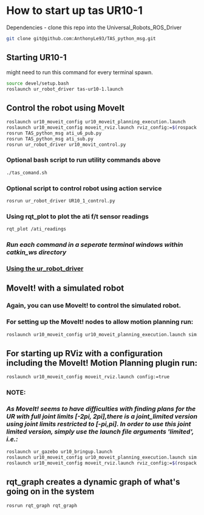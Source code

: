# How to start up tas UR10-1
Dependencies - clone this repo into the Universal_Robots_ROS_Driver
```bash
git clone git@github.com:AnthonyLe93/TAS_python_msg.git
```
## __Starting UR10-1__
might need to run this command for every terminal spawn.
```bash
source devel/setup.bash
roslaunch ur_robot_driver tas-ur10-1.launch
```
## __Control the robot using MoveIt__
```bash
roslaunch ur10_moveit_config ur10_moveit_planning_execution.launch
roslaunch ur10_moveit_config moveit_rviz.launch rviz_config:=$(rospack find ur10_moveit_config)/launch/moveit.rviz               
rosrun TAS_python_msg ati_u6_pub.py
rosrun TAS_python_msg ati_sub.py
rosrun ur_robot_driver ur10_movit_control.py  
``` 
### __Optional bash script to run utility commands above__
```bash
./tas_comand.sh
```
### __Optional script to control robot using action service__
```bash
rosrun ur_robot_driver UR10_1_control.py 
```
### __Using rqt_plot to plot the ati f/t sensor readings__
```bash
rqt_plot /ati_readings
```
### _Run each command in a seperate terminal windows within catkin_ws directory_
### [Using the ur_robot_driver](https://github.com/UniversalRobots/Universal_Robots_ROS_Driver/blob/master/ur_robot_driver/doc/usage_example.md)
## __MoveIt! with a simulated robot__
### Again, you can use MoveIt! to control the simulated robot.
### For setting up the MoveIt! nodes to allow motion planning run:
```bash
roslaunch ur10_moveit_config ur10_moveit_planning_execution.launch sim:=true
```
## For starting up RViz with a configuration including the MoveIt! Motion Planning plugin run:
```bash
roslaunch ur10_moveit_config moveit_rviz.launch config:=true
```
### NOTE:
### _As MoveIt! seems to have difficulties with finding plans for the UR with full joint limits [-2pi, 2pi],there is a joint_limited version using joint limits restricted to [-pi,pi]. In order to use this joint limited version, simply use the launch file arguments 'limited', i.e.:_
```bash
roslaunch ur_gazebo ur10_bringup.launch
roslaunch ur10_moveit_config ur10_moveit_planning_execution.launch sim:=true
roslaunch ur10_moveit_config moveit_rviz.launch rviz_config:=$(rospack find ur10_moveit_config)/launch/moveit.rviz
```
## rqt_graph creates a dynamic graph of what's going on in the system
```bash
rosrun rqt_graph rqt_graph
```
